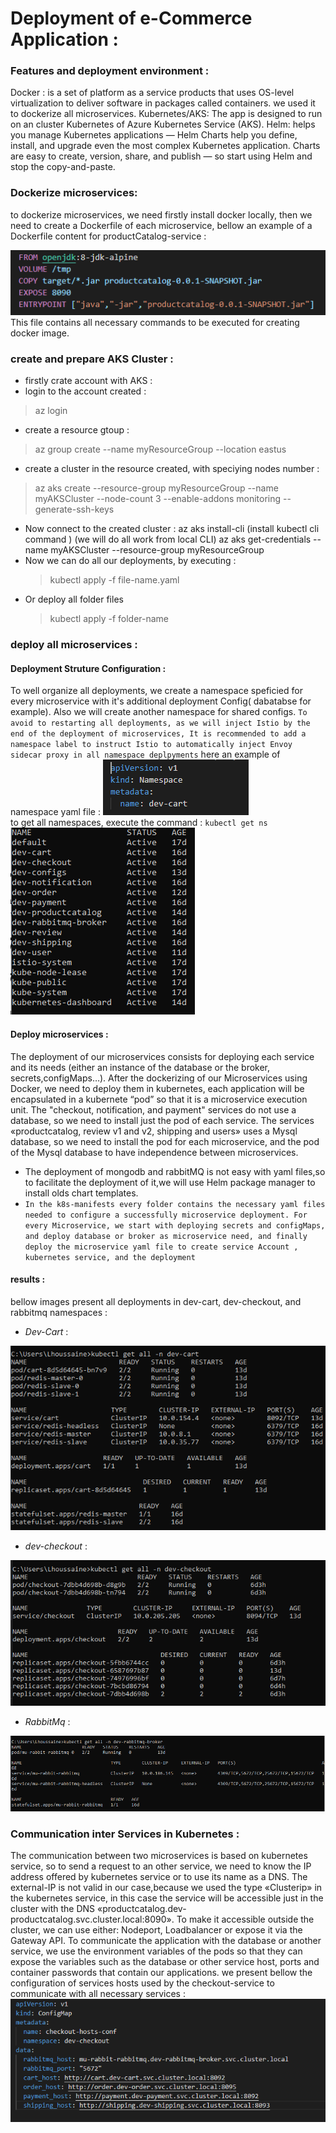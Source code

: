 # Deployment of e-Commerce Application :
### Features and deployment environment :
Docker : is a set of platform as a service products that uses OS-level virtualization to deliver software in packages called containers. we used it to dockerize all microservices.
Kubernetes/AKS: The app is designed to run on an cluster Kubernetes of Azure Kubernetes Service (AKS).
Helm: helps you manage Kubernetes applications — Helm Charts help you define, install, and upgrade even the most complex Kubernetes application. Charts are easy to create, version, share, and publish — so start using Helm and stop the copy-and-paste.
### Dockerize microservices:
to dockerize microservices, we need firstly install docker locally, then we need to create a Dockerfile of each microservice, bellow an example of a Dockerfile content for productCatalog-service :

![](../doc/imgs/k8s/productCatalog-Dockerfile.png)
This file contains all necessary commands to be executed for creating docker image.

### create and prepare AKS Cluster :
- firstly crate account with AKS :
- login to  the account created :
> az login
- create a resource gtoup :
> az group create --name myResourceGroup --location eastus
- create a cluster in the resource created, with speciying nodes number :
> az aks create --resource-group myResourceGroup --name myAKSCluster --node-count 3 --enable-addons monitoring --generate-ssh-keys
- Now connect to the created cluster :
az aks install-cli (install kubectl cli command ) (we will do all work from local CLI)
az aks get-credentials --name myAKSCluster --resource-group myResourceGroup
- Now we can do all our deployments, by executing :
  > kubectl apply -f file-name.yaml
- Or deploy all folder files 
  > kubectl apply -f folder-name
### deploy all microservices :
#### Deployment Struture Configuration :
To well organize all deployments, we create a namespace speficied for every microservice with it's additional deployment Config( dabatabse for example).
Also we will create another namespace for shared configs.
`To avoid to restarting all deployments, as we will inject Istio by the end of the deployment of microservices, It is recommended to add a namespace label to instruct Istio to automatically inject Envoy sidecar proxy in all namespace deplpyments`
here an example of namespace yaml file :
![](../doc/imgs/k8s/cart-namespace.png)
<br> to get all namespaces, execute the command : ```kubectl get ns```
<br>
![](../doc/imgs/k8s/namespaces.png)

####  Deploy microservices :
The deployment of our microservices consists for deploying each service and its needs (either an instance of the database or the broker, secrets,configMaps…).
After the dockerizing of our Microservices using Docker, we need to deploy them in kubernetes, each application will be encapsulated in a kubernete “pod” so that it is a microservice execution unit.
The "checkout, notification, and payment" services do not use a database, so we need to install just the pod of each service.
The services «productcatalog, review v1 and v2, shipping and users» uses a Mysql database, so we need to install the pod for each microservice, and the pod of the Mysql database to have independence between microservices.
- The deployment of mongodb and rabbitMQ is not easy with yaml files,so to facilitate the deployment of it,we will use Helm package manager to install olds chart templates. 
- ```In the k8s-manifests every folder contains the necessary yaml files needed to configure a successfully microservice deployment. For every Microservice, we start with deploying secrets and configMaps, and deploy database or broker as microservice need, and finally deploy the microservice yaml file to create service Account , kubernetes service, and the deployment``` 
#### results :
bellow images present all deployments in dev-cart, dev-checkout, and rabbitmq namespaces :
+ *Dev-Cart* : 
  
![](../doc/imgs/k8s/dev-cart.png)
+ *dev-checkout* :
  
![](../doc/imgs/k8s/dev-checkout.png)
+ *RabbitMq* :
  
![](../doc/imgs/k8s/rabbitmq.png)
### Communication inter Services in Kubernetes :
The communication between two microservices is based on kubernetes service, so to send a request to an other service, we need to know the IP address offered by kubernetes service or to use its name as a DNS.
The external-IP is not valid in our case,because we used the type «Clusterip» in the kubernetes service, in this case the service will be accessible just in the cluster with the DNS «productcatalog.dev-productcatalog.svc.cluster.local:8090». To make it accessible outside the cluster, we can use either: Nodeport, Loadbalancer or expose it via the Gateway API.
To communicate the application with the database or another service, we use the environment variables of the pods so that they can expose the variables such as the database or other service host, ports and container passwords that contain our applications.
we present bellow the configuration of services hosts used by the checkout-service to communicate with all necessary services :
![](../doc/imgs/k8s/checkout-services.png)











